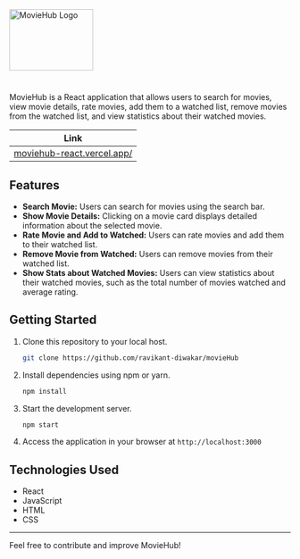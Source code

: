<img src="https://github.com/ravikant-diwakar/movieHub/assets/110620635/0ee6332b-1a89-4f55-ae3f-3da4a6ec6a7a" alt="MovieHub Logo" width="150" height="110">

#

MovieHub is a React application that allows users to search for movies, view movie details, rate movies, add them to a watched list, remove movies from the watched list, and view statistics about their watched movies.

| Link |
|-------|
| [moviehub-react.vercel.app/](https://moviehub-react.vercel.app/) |

## Features

- **Search Movie:** Users can search for movies using the search bar.
- **Show Movie Details:** Clicking on a movie card displays detailed information about the selected movie.
- **Rate Movie and Add to Watched:** Users can rate movies and add them to their watched list.
- **Remove Movie from Watched:** Users can remove movies from their watched list.
- **Show Stats about Watched Movies:** Users can view statistics about their watched movies, such as the total number of movies watched and average rating.

## Getting Started

1. Clone this repository to your local host.
    ```bash
    git clone https://github.com/ravikant-diwakar/movieHub
    ```
2. Install dependencies using npm or yarn.
    ```bash
    npm install
    ```
3. Start the development server.
    ```bash
    npm start
    ```
4. Access the application in your browser at  `http://localhost:3000`

## Technologies Used
- React
- JavaScript
- HTML
- CSS

---

Feel free to contribute and improve MovieHub!
